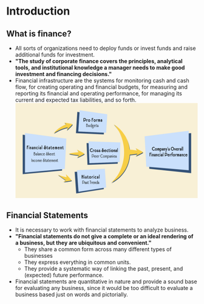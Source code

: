 # Introduction

## What is finance?

- All sorts of organizations need to deploy funds or invest funds and raise additional funds for investment.
- **"The study of corporate finance covers the principles, analytical tools, and institutional knowledge a manager needs to make good investment and financing decisions."**
- Financial infrastructure are the systems for monitoring cash and cash flow, for creating operating and financial budgets, for measuring and reporting its financial and operating performance, for managing its current and expected tax liabilities, and so forth.
![Finance Introduction](./finance_intro.png)

## Financial Statements

- It is necessary to work with financial statements to analyze business.
- **"Financial statements do not give a complete or an ideal rendering of a business, but they are ubiquitous and convenient."**
  - They share a common form across many different types of businesses
  - They express everything in common units.
  - They provide a systematic way of linking the past, present, and (expected) future performance.
- Financial statements are quantitative in nature and provide a sound base for evaluating any business, since it would be too difficult to evaluate a business based just on words and pictorially.
